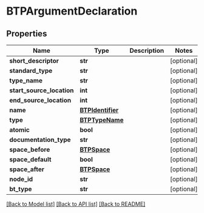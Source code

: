 # BTPArgumentDeclaration

## Properties
Name | Type | Description | Notes
------------ | ------------- | ------------- | -------------
**short_descriptor** | **str** |  | [optional] 
**standard_type** | **str** |  | [optional] 
**type_name** | **str** |  | [optional] 
**start_source_location** | **int** |  | [optional] 
**end_source_location** | **int** |  | [optional] 
**name** | [**BTPIdentifier**](BTPIdentifier.md) |  | [optional] 
**type** | [**BTPTypeName**](BTPTypeName.md) |  | [optional] 
**atomic** | **bool** |  | [optional] 
**documentation_type** | **str** |  | [optional] 
**space_before** | [**BTPSpace**](BTPSpace.md) |  | [optional] 
**space_default** | **bool** |  | [optional] 
**space_after** | [**BTPSpace**](BTPSpace.md) |  | [optional] 
**node_id** | **str** |  | [optional] 
**bt_type** | **str** |  | [optional] 

[[Back to Model list]](../README.md#documentation-for-models) [[Back to API list]](../README.md#documentation-for-api-endpoints) [[Back to README]](../README.md)


